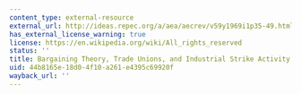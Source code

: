 ```yaml
---
content_type: external-resource
external_url: http://ideas.repec.org/a/aea/aecrev/v59y1969i1p35-49.html
has_external_license_warning: true
license: https://en.wikipedia.org/wiki/All_rights_reserved
status: ''
title: Bargaining Theory, Trade Unions, and Industrial Strike Activity
uid: 44b8165e-18d0-4f10-a261-e4395c69920f
wayback_url: ''
---
```


